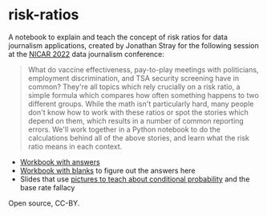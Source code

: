 # risk-ratios
A notebook to explain and teach the concept of risk ratios for data journalism applications, created by Jonathan Stray for the following session at the [NICAR 2022](https://schedules.ire.org/nicar-2022#3036) data journalism conference:

>What do vaccine effectiveness, pay-to-play meetings with politicians, employment discrimination, and TSA security screening have in common? They're all topics which rely crucially on a risk ratio, a simple formula which compares how often something happens to two different groups. While the math isn't particularly hard, many people don't know how to work with these ratios or spot the stories which depend on them, which results in a number of common reporting errors. We'll work together in a Python notebook to do the calculations behind all of the above stories, and learn what the risk ratio means in each context.

- [Workbook with answers](https://github.com/jstray/risk-ratios/blob/main/risk-ratios.ipynb)
- [Workbook with blanks](https://github.com/jstray/risk-ratios/blob/main/risk-ratios-workbook.ipynb) to figure out the answers here
- Slides that use [pictures to teach about conditional probability](https://docs.google.com/presentation/d/1FicSPCksCe9kVqXjeBYmCnZ5KYhg2ymsPapCZlawVo8/edit#slide=id.g1169a91fdd8_1_726) and the base rate fallacy 

Open source, CC-BY.
